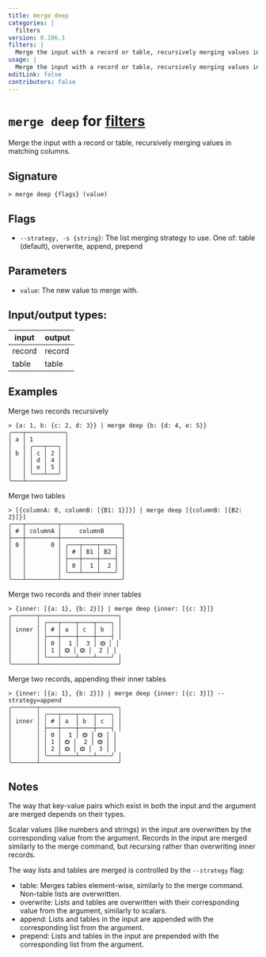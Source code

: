 ```yaml
---
title: merge deep
categories: |
  filters
version: 0.106.1
filters: |
  Merge the input with a record or table, recursively merging values in matching columns.
usage: |
  Merge the input with a record or table, recursively merging values in matching columns.
editLink: false
contributors: false
---
```

<!-- This file is automatically generated. Please edit the command in https://github.com/nushell/nushell instead. -->

# `merge deep` for [filters](/commands/categories/filters.md)

<div class='command-title'>Merge the input with a record or table, recursively merging values in matching columns.</div>

## Signature

```> merge deep {flags} (value)```

## Flags

 -  `--strategy, -s {string}`: The list merging strategy to use. One of: table (default), overwrite, append, prepend

## Parameters

 -  `value`: The new value to merge with.


## Input/output types:

| input  | output |
| ------ | ------ |
| record | record |
| table  | table  |
## Examples

Merge two records recursively
```nu
> {a: 1, b: {c: 2, d: 3}} | merge deep {b: {d: 4, e: 5}}
╭───┬───────────╮
│ a │ 1         │
│   │ ╭───┬───╮ │
│ b │ │ c │ 2 │ │
│   │ │ d │ 4 │ │
│   │ │ e │ 5 │ │
│   │ ╰───┴───╯ │
╰───┴───────────╯
```

Merge two tables
```nu
> [{columnA: 0, columnB: [{B1: 1}]}] | merge deep [{columnB: [{B2: 2}]}]
╭───┬─────────┬─────────────────╮
│ # │ columnA │     columnB     │
├───┼─────────┼─────────────────┤
│ 0 │       0 │ ╭───┬────┬────╮ │
│   │         │ │ # │ B1 │ B2 │ │
│   │         │ ├───┼────┼────┤ │
│   │         │ │ 0 │  1 │  2 │ │
│   │         │ ╰───┴────┴────╯ │
╰───┴─────────┴─────────────────╯

```

Merge two records and their inner tables
```nu
> {inner: [{a: 1}, {b: 2}]} | merge deep {inner: [{c: 3}]}
╭───────┬──────────────────────╮
│       │ ╭───┬────┬────┬────╮ │
│ inner │ │ # │ a  │ c  │ b  │ │
│       │ ├───┼────┼────┼────┤ │
│       │ │ 0 │  1 │  3 │ ❎ │ │
│       │ │ 1 │ ❎ │ ❎ │  2 │ │
│       │ ╰───┴────┴────┴────╯ │
╰───────┴──────────────────────╯
```

Merge two records, appending their inner tables
```nu
> {inner: [{a: 1}, {b: 2}]} | merge deep {inner: [{c: 3}]} --strategy=append
╭───────┬──────────────────────╮
│       │ ╭───┬────┬────┬────╮ │
│ inner │ │ # │ a  │ b  │ c  │ │
│       │ ├───┼────┼────┼────┤ │
│       │ │ 0 │  1 │ ❎ │ ❎ │ │
│       │ │ 1 │ ❎ │  2 │ ❎ │ │
│       │ │ 2 │ ❎ │ ❎ │  3 │ │
│       │ ╰───┴────┴────┴────╯ │
╰───────┴──────────────────────╯
```

## Notes
The way that key-value pairs which exist in both the input and the argument are merged depends on their types.

Scalar values (like numbers and strings) in the input are overwritten by the corresponding value from the argument.
Records in the input are merged similarly to the merge command, but recursing rather than overwriting inner records.

The way lists and tables are merged is controlled by the `--strategy` flag:
  - table: Merges tables element-wise, similarly to the merge command. Non-table lists are overwritten.
  - overwrite: Lists and tables are overwritten with their corresponding value from the argument, similarly to scalars.
  - append: Lists and tables in the input are appended with the corresponding list from the argument.
  - prepend: Lists and tables in the input are prepended with the corresponding list from the argument.